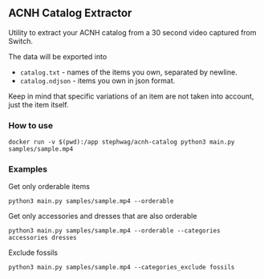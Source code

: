 ## ACNH Catalog Extractor

Utility to extract your ACNH catalog from a 30 second video captured from Switch.

The data will be exported into
* `catalog.txt` - names of the items you own, separated by newline.
* `catalog.ndjson` - items you own in json format.

Keep in mind that specific variations of an item are not taken into account, just the item itself.

### How to use

```
docker run -v $(pwd):/app stephwag/acnh-catalog python3 main.py samples/sample.mp4
```

### Examples

Get only orderable items

```
python3 main.py samples/sample.mp4 --orderable
```

Get only accessories and dresses that are also orderable

```
python3 main.py samples/sample.mp4 --orderable --categories accessories dresses
```

Exclude fossils

```
python3 main.py samples/sample.mp4 --categories_exclude fossils
```

